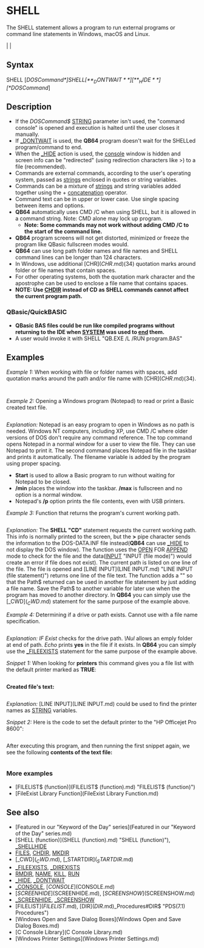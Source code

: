 # SHELL

The SHELL statement allows a program to run external programs or command line statements in Windows, macOS and Linux.

  

|  |

## Syntax

SHELL [*DOSCommand$*]
SHELL [**_DONTWAIT**] [**_HIDE**] [*DOSCommand$*]
  

## Description

* If the *DOSCommand$* [STRING](STRING.md) parameter isn't used, the "command console" is opened and execution is halted until the user closes it manually.
* If [_DONTWAIT](_DONTWAIT.md) is used, the **QB64** program doesn't wait for the SHELLed program/command to end.
* When the [_HIDE](_HIDE.md) action is used, the [console](console.md) window is hidden and screen info can be "redirected" (using redirection characters like >) to a file (recommended).
* Commands are external commands, according to the user's operating system, passed as [strings](strings.md) enclosed in quotes or string variables.
* Commands can be a mixture of [strings](strings.md) and string variables added together using the + [concatenation](concatenation.md) operator.
* Command text can be in upper or lower case. Use single spacing between items and options.
* **QB64** automatically uses CMD /C when using SHELL, but it is allowed in a command string. Note: CMD alone may lock up program.
	+ **Note: Some commands may not work without adding CMD /C to the start of the command line.**
* **QB64** program screens will not get distorted, minimized or freeze the program like QBasic fullscreen modes would.
* **QB64** can use long path folder names and file names and SHELL command lines can be longer than 124 characters.
* In Windows, use additional [CHR$](CHR$.md)(34) quotation marks around folder or file names that contain spaces.
* For other operating systems, both the quotation mark character and the apostrophe can be used to enclose a file name that contains spaces.
* **NOTE: Use [CHDIR](CHDIR.md) instead of CD as SHELL commands cannot affect the current program path.**

### QBasic/QuickBASIC

* **QBasic BAS files could be run like compiled programs without returning to the IDE when [SYSTEM](SYSTEM.md) was used to [end](end.md) them.**
* A user would invoke it with SHELL "QB.EXE /L /RUN program.BAS"

  

## Examples

*Example 1:* When working with file or folder names with spaces, add quotation marks around the path and/or file name with [CHR$](CHR$.md)(34).

``` SHELL [_HIDE](_HIDE.md) "dir " + [CHR$](CHR$.md)(34) + "free cell.ico" + [CHR$](CHR$.md)(34) + " /b > temp.dir" SHELL "start Notepad temp.dir" ' display temp file contents in Notepad window  
```

``` Free Cell.ico  
```

  

*Example 2:* Opening a Windows program (Notepad) to read or print a Basic created text file.

``` [INPUT](INPUT.md) "Enter a file name to read in Notepad: ", filename$ SHELL "CMD /C start /max notepad " + filename$  ' display in Notepad full screen in XP or NT  'SHELL "start /min notepad /p " + filename$ ' taskbar print using QB64 CMD /C not necessary  
```

*Explanation:* Notepad is an easy program to open in Windows as no path is needed. Windows NT computers, including XP, use CMD /C where older versions of DOS don't require any command reference. The top command opens Notepad in a normal window for a user to view the file. They can use Notepad to print it. The second command places Notepad file in the taskbar and prints it automatically. The filename variable is added by the program using proper spacing.
* **Start** is used to allow a Basic program to run without waiting for Notepad to be closed.
* **/min** places the window into the taskbar. **/max** is fullscreen and no option is a normal window.
* Notepad's **/p** option prints the file contents, even with USB printers.

  

*Example 3:* Function that returns the program's current working path.

```  currentpath$ = Path$ ' function call saves a path for later program use  PRINT currentpath$   [FUNCTION](FUNCTION.md) Path$    SHELL [_HIDE](_HIDE.md) "CD > D0S-DATA.INF"   'code to hide window in **QB64**    [OPEN](OPEN.md) "D0S-DATA.INF" FOR [APPEND](APPEND.md) AS #1  'this may create the file         L% = [LOF](LOF.md)(1)          'verify that file and data exist    [CLOSE](CLOSE.md) #1    [IF](IF.md) L% [THEN](THEN.md)                       'read file if it has data      [OPEN](OPEN.md) "D0S-DATA.INF" FOR [INPUT](INPUT.md) "INPUT (file mode)") AS #1      [LINE INPUT](LINE INPUT.md) "LINE INPUT (file statement)") #1, line$           'read only line in file      Path$ = line$ + "\"            'add slash to path so only a filename needs added later      [CLOSE](CLOSE.md) #1    [ELSE](ELSE.md) : Path = ""                 'returns zero length string if path not found    END IF    [KILL](KILL.md) "D0S-DATA.INF"              'deleting the file is optional  [END FUNCTION](END FUNCTION.md)  
```

*Explanation:* The **SHELL "CD"** statement requests the current working path. This info is normally printed to the screen, but the **>** pipe character sends the information to the DOS-DATA.INF file instead(**QB64** can use [_HIDE](_HIDE.md) to not display the DOS window). The function uses the [OPEN](OPEN.md) FOR [APPEND](APPEND.md) mode to check for the file and the data([INPUT](INPUT.md) "INPUT (file mode)") would create an error if file does not exist). The current path is listed on one line of the file. The file is opened and [LINE INPUT](LINE INPUT.md) "LINE INPUT (file statement)") returns one line of the file text. The function adds a "\" so that the Path$ returned can be used in another file statement by just adding a file name. Save the Path$ to another variable for later use when the program has moved to another directory.
In **QB64** you can simply use the [_CWD$](_CWD$.md) statement for the same purpose of the example above.
  

*Example 4:* Determining if a drive or path exists. Cannot use with a file name specification.

``` [LINE INPUT](LINE INPUT.md) "Enter a drive or path (no file name): ", DirPath$ [IF](IF.md) PathExist%(DirPath$) [THEN](THEN.md) PRINT "Drive Path exists!" [ELSE](ELSE.md) PRINT "Drive Path does not exist!" [END](END.md)  [FUNCTION](FUNCTION.md) PathExist% (Path$) PathExist% = 0 [IF](IF.md) [LEN](LEN.md)(Path$) = 0 [THEN](THEN.md) [EXIT FUNCTION](EXIT FUNCTION.md) 'no entry [IF](IF.md) [LEN](LEN.md)([ENVIRON$](ENVIRON$.md)("OS")) [THEN](THEN.md) CMD$ = "CMD /C " [ELSE](ELSE.md) CMD$ = "COMMAND /C " SHELL [_HIDE](_HIDE.md) CMD$ + "If Exist " + Path$ + "\nul echo yes > D0S-DATA.INF" [OPEN](OPEN.md) "D0S-DATA.INF" [FOR](FOR.md) "FOR (file statement)") [APPEND](APPEND.md) [AS](AS.md) #1 [IF](IF.md) [LOF](LOF.md)(1) [THEN](THEN.md) PathExist% = -1             'yes will be in file if path exists [CLOSE](CLOSE.md) #1 [KILL](KILL.md) "D0S-DATA.INF"               'delete data file optional [END FUNCTION](END FUNCTION.md)  
```

*Explanation: IF Exist* checks for the drive path. *\Nul* allows an emply folder at end of path. *Echo* prints **yes** in the file if it exists.
In **QB64** you can simply use the [_FILEEXISTS](_FILEEXISTS.md) statement for the same purpose of the example above.
  

*Snippet 1:* When looking for **printers** this command gives you a file list with the default printer marked as **TRUE**:

``` SHELL [_HIDE](_HIDE.md) "CMD /C" + "wmic printer get name,default > default.txt"  
```

**Created file's text:**

``` Default  Name   FALSE    Microsoft XPS Document Writer   TRUE     HP Photosmart C7200 series   FALSE    HP Officejet Pro 8600   FALSE    Fax  
```

*Explanation:* [LINE INPUT](LINE INPUT.md) could be used to find the printer names as [STRING](STRING.md) variables.
  

*Snippet 2:* Here is the code to set the default printer to the "HP Officejet Pro 8600":

``` SHELL _HIDE "CMD /C" + "wmic printer where name='HP Officejet Pro 8600' call setdefaultprinter"  
```

After executing this program, and then running the first snippet again, we see the following **contents of the text file:**

``` Default  Name   FALSE    Microsoft XPS Document Writer   FALSE    HP Photosmart C7200 series   TRUE     HP Officejet Pro 8600   FALSE    Fax  
```

### More examples

* [FILELIST$ (function)](FILELIST$ (function).md) "FILELIST$ (function)")
* [FileExist Library Function](FileExist Library Function.md)

  

## See also

* [Featured in our "Keyword of the Day" series](Featured in our "Keyword of the Day" series.md)
* [SHELL (function)](SHELL (function).md) "SHELL (function)"), [_SHELLHIDE](_SHELLHIDE.md)
* [FILES](FILES.md), [CHDIR](CHDIR.md), [MKDIR](MKDIR.md)
* [_CWD$](_CWD$.md), [_STARTDIR$](_STARTDIR$.md)
* [_FILEEXISTS](_FILEEXISTS.md), [_DIREXISTS](_DIREXISTS.md)
* [RMDIR](RMDIR.md), [NAME](NAME.md), [KILL](KILL.md), [RUN](RUN.md)
* [_HIDE](_HIDE.md), [_DONTWAIT](_DONTWAIT.md)
* [_CONSOLE](_CONSOLE.md), [$CONSOLE]($CONSOLE.md)
* [$SCREENHIDE]($SCREENHIDE.md), [$SCREENSHOW]($SCREENSHOW.md)
* [_SCREENHIDE](_SCREENHIDE.md), [_SCREENSHOW](_SCREENSHOW.md)
* [FILELIST$](FILELIST$.md), [DIR$](DIR$.md)_Procedures#DIR$ "PDS(7.1) Procedures")
* [Windows Open and Save Dialog Boxes](Windows Open and Save Dialog Boxes.md)
* [C Console Library](C Console Library.md)
* [Windows Printer Settings](Windows Printer Settings.md)

  
